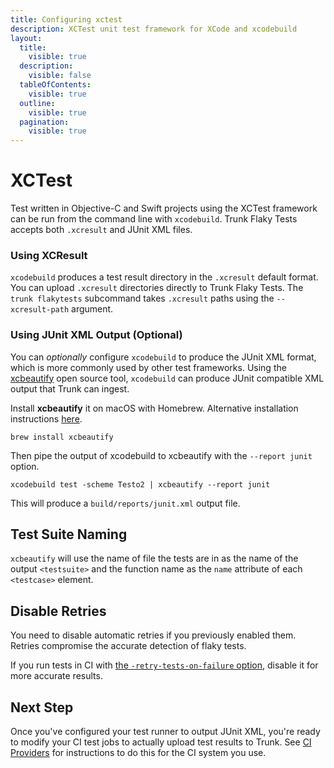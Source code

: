 ```yaml
---
title: Configuring xctest
description: XCTest unit test framework for XCode and xcodebuild
layout:
  title:
    visible: true
  description:
    visible: false
  tableOfContents:
    visible: true
  outline:
    visible: true
  pagination:
    visible: true
---
```


# XCTest

Test written in Objective-C and Swift projects using the XCTest framework can be run from the command line with `xcodebuild`. Trunk Flaky Tests accepts both `.xcresult` and JUnit XML files.

### Using XCResult

`xcodebuild` produces a test result directory in the `.xcresult` default format. You can upload `.xcresult` directories directly to Trunk Flaky Tests. The `trunk flakytests` subcommand takes `.xcresult` paths using the `--xcresult-path` argument.

### Using JUnit XML Output (Optional)

You can _optionally_ configure `xcodebuild` to produce the JUnit XML format, which is more commonly used by other test frameworks. Using the [xcbeautify](https://github.com/cpisciotta/xcbeautify) open source tool, `xcodebuild` can produce JUnit compatible XML output that Trunk can ingest.

Install **xcbeautify** it on macOS with Homebrew. Alternative installation instructions [here](https://github.com/cpisciotta/xcbeautify?tab=readme-ov-file#installation).

```shell
brew install xcbeautify
```

Then pipe the output of xcodebuild to xcbeautify with the `--report junit` option.

```shell
xcodebuild test -scheme Testo2 | xcbeautify --report junit 
```

This will produce a `build/reports/junit.xml` output file.

## Test Suite Naming

`xcbeautify` will use the name of file the tests are in as the name of the output `<testsuite>` and the function name as the `name` attribute of each `<testcase>` element.

## Disable Retries

You need to disable automatic retries if you previously enabled them. Retries compromise the accurate detection of flaky tests.

If you run tests in CI with [the `-retry-tests-on-failure` option](https://keith.github.io/xcode-man-pages/xcodebuild.1.html#retry-tests-on-failure), disable it for more accurate results.

## Next Step

Once you've configured your test runner to output JUnit XML, you're ready to modify your CI test jobs to actually upload test results to Trunk. See [CI Providers](../ci-providers/) for instructions to do this for the CI system you use.
